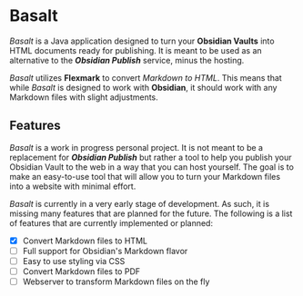 # Basalt

_Basalt_ is a Java application designed to turn your **Obsidian Vaults** into
HTML documents ready for publishing. It is meant to be used as an alternative
to the ***Obsidian Publish*** service, minus the hosting.

_Basalt_ utilizes **Flexmark** to convert _Markdown to HTML_.
This means that while _Basalt_ is designed to work with **Obsidian**,
it should work with any Markdown files with slight adjustments.

## Features

_Basalt_ is a work in progress personal project.
It is not meant to be a replacement for ***Obsidian Publish*** but rather a
tool to help you publish your Obsidian Vault to the web in a way that you
can host yourself.
The goal is to make an easy-to-use tool that will allow you to turn your
Markdown files into a website with minimal effort.

_Basalt_ is currently in a very early stage of development.
As such, it is missing many features that are planned for the future.
The following is a list of features that are currently implemented or planned:

- [x] Convert Markdown files to HTML
- [ ] Full support for Obsidian's Markdown flavor
- [ ] Easy to use styling via CSS
- [ ] Convert Markdown files to PDF
- [ ] Webserver to transform Markdown files on the fly
